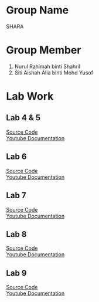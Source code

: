 
   # Group Name
   SHARA
   
   # Group Member
   1. Nurul Rahimah binti Shahril
   2. Siti Aishah Alia binti Mohd Yusof

# Lab Work
## Lab 4 & 5
<a href="[https://github.com/addff/2410-ICT602/blob/37856264304cf2733a28f6863987d12a64040f77/Group%20B12/LAB%204%2C%205%2C%206%2C%207%20/GROUP](https://github.com/aishalia/Serituitioncenter.git)"> Source Code </a> <br>
<a href="https://youtu.be/gAfW3-yP8OU](https://youtu.be/SZX20e5IZyI"> Youtube Documentation </a> <br>

## Lab 6
<a href="[https://github.com/addff/2410-ICT602/blob/37856264304cf2733a28f6863987d12a64040f77/Group%20B12/LAB%204%2C%205%2C%206%2C%207%20/GROUP](https://github.com/aishalia/Serituitioncenter.git)"> Source Code </a> <br>
<a href="https://youtu.be/EA5Q1wyQnKA"> Youtube Documentation </a> <br>

## Lab 7
<a href="https://github.com/aishalia/Serituitioncenter.git"> Source Code </a> <br>
<a href="https://youtu.be/kzK5hX46mpc"> Youtube Documentation </a> <br>

## Lab 8
<a href=""> Source Code </a> <br>
<a href=""> Youtube Documentation </a> <br>

## Lab 9
<a href=""> Source Code </a> <br>
<a href=""> Youtube Documentation </a> <br>
